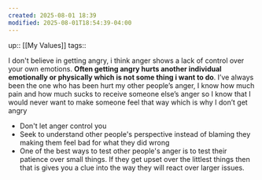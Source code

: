 ```yaml
---
created: 2025-08-01 18:39
modified: 2025-08-01T18:54:39-04:00
---
```

up:: [[My Values]]
tags:: 

I don't believe in getting angry, i think anger shows a lack of control over your own emotions. **Often getting angry hurts another individual emotionally or physically which is not some thing i want to do**. I’ve always been the one who has been hurt my other people’s anger, I know how much pain and how much sucks to receive someone else’s anger so I know that I would never want to make someone feel that way which is why I don’t get angry


<!--
Define the behaviors that align with this value. These actions will guide you back, when you fall off track. Be sure to include the “why” behind each. -->
- Don't let anger control you
- Seek to understand other people's perspective instead of blaming they making them feel bad for what they did wrong
- One of the best ways to test other people's anger is to test their patience over small things. If they get upset over the littlest things then that is gives you a clue into the way they will react over larger issues.
